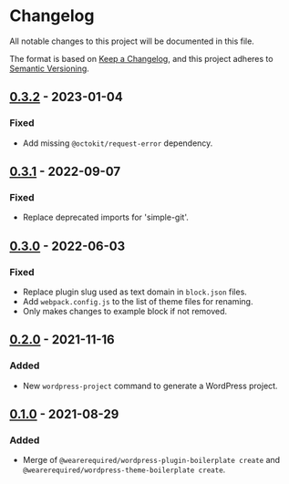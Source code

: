 # Changelog
All notable changes to this project will be documented in this file.

The format is based on [Keep a Changelog](https://keepachangelog.com/en/1.0.0/),
and this project adheres to [Semantic Versioning](https://semver.org/spec/v2.0.0.html).

## [0.3.2] - 2023-01-04

### Fixed
* Add missing `@octokit/request-error` dependency.

## [0.3.1] - 2022-09-07

### Fixed

* Replace deprecated imports for 'simple-git'.

## [0.3.0] - 2022-06-03

### Fixed

* Replace plugin slug used as text domain in `block.json` files.
* Add `webpack.config.js` to the list of theme files for renaming.
* Only makes changes to example block if not removed.

## [0.2.0] - 2021-11-16

### Added

* New `wordpress-project` command to generate a WordPress project.

## [0.1.0] - 2021-08-29

### Added

* Merge of `@wearerequired/wordpress-plugin-boilerplate create` and `@wearerequired/wordpress-theme-boilerplate create`.

[Unreleased]: https://github.com/wearerequired/js/compare/@wearerequired/generate@0.3.2...HEAD
[0.3.2]: https://github.com/wearerequired/js/compare/@wearerequired/generate@0.3.1...@wearerequired/generate@0.3.2
[0.3.1]: https://github.com/wearerequired/js/compare/@wearerequired/generate@0.3.0...@wearerequired/generate@0.3.1
[0.3.0]: https://github.com/wearerequired/js/compare/@wearerequired/generate@0.2.0...@wearerequired/generate@0.3.0
[0.2.0]: https://github.com/wearerequired/js/compare/@wearerequired/generate@0.1.0...@wearerequired/generate@0.2.0
[0.1.0]: https://github.com/wearerequired/js/releases/tag/@wearerequired/generate@0.1.0
